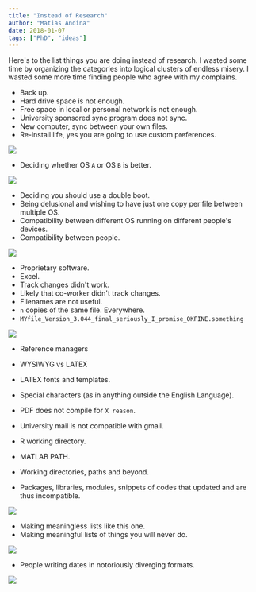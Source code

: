 ```yaml
---
title: "Instead of Research"
author: "Matias Andina"
date: 2018-01-07
tags: ["PhD", "ideas"]
---
```


Here's to the list things you are doing instead of research. I wasted some time by organizing the categories into logical clusters of endless misery. I wasted some more time finding people who agree with my complains.

* Back up.
* Hard drive space is not enough.
* Free space in local or personal network is not enough.
* University sponsored sync program does not sync.
* New computer, sync between your own files.
* Re-install life, yes you are going to use custom preferences.

![](https://imgs.xkcd.com/comics/backups.png)

* Deciding whether OS `A` or OS `B` is better.

![](https://imgs.xkcd.com/comics/efficiency.png)

* Deciding you should use a double boot.
* Being delusional and wishing to have just one copy per file between multiple OS.
* Compatibility between different OS running on different people's devices.
* Compatibility between people.

![](https://imgs.xkcd.com/comics/standards.png)

* Proprietary software.
* Excel.
* Track changes didn't work.
* Likely that co-worker didn't track changes.
* Filenames are not useful. 
* `n` copies of the same file. Everywhere.
* `MYfile_Version_3.044_final_seriously_I_promise_OKFINE.something`

![](http://www.phdcomics.com/comics/archive/phd052810s.gif)


* Reference managers
* WYSIWYG vs LATEX
* LATEX fonts and templates.
* Special characters (as in anything outside the English Language).
* PDF does not compile for `X reason`.


* University mail is not compatible with gmail.  

* R working directory.
* MATLAB PATH.
* Working directories, paths and beyond.
* Packages, libraries, modules, snippets of codes that updated and are thus incompatible.  

![](https://imgs.xkcd.com/comics/twitter_bot.png)

* Making meaningless lists like this one.
* Making meaningful lists of things you will never do.

![](http://www.phdcomics.com/comics/archive/phd073010s.gif)

* People writing dates in notoriously diverging formats.

![](https://imgs.xkcd.com/comics/iso_8601.png)